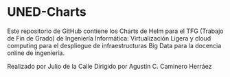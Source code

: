 # UNED-Charts
Este repositorio de GitHub contiene los Charts de Helm para el TFG (Trabajo de Fin de Grado) de Ingeniería Informática:
Virtualización Ligera y cloud computing para el despliegue de infraestructuras Big Data para la docencia online de ingeniería.

Realizado por Julio de la Calle
Dirigido por Agustín C. Caminero Herráez
